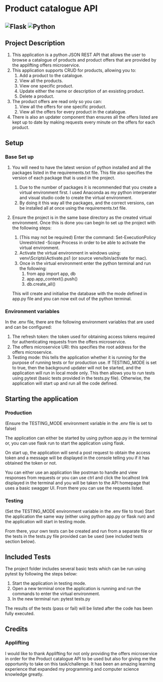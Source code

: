 # Product catalogue API
![Flask](https://img.shields.io/badge/flask-%23000.svg?style=for-the-badge&logo=flask&logoColor=white)
![Python](https://img.shields.io/badge/python-3670A0?style=for-the-badge&logo=python&logoColor=ffdd54)
---

## Project Description
1. This application is a python JSON REST API that allows the user to browse a catalogue of products and product offers that are provided by the applifting offers microservice.
2. This application supports CRUD for products, allowing you to:
   1. Add a product to the catalogue.
   2. View all the products.
   3. View one specific product.
   4. Update either the name or description of an exsisting product.
   5. Delete a product.
3. The product offers are read only so you can:
   1. View all the offers for one specific product.
   2. View all the offers for every product in the catalogue.
4. There is also an updater component than ensures all the offers listed are kept up to date by making requests every minute on the offers for each product.

## Setup
### Base Set up
1. You will need to have the latest version of python installed and all the packages listed in the requirements.txt file. This file also specifies the version of each package that is used in the project.
   1. Due to the number of packages it is recommended that you create a virtual environment first. I used Anaconda as my python interperater and visual studio code to create the virtual environment.
   2. By doing it this way all the packages, and the correct versions, can be installed all at once using the requirements.txt file.

2. Ensure the project is in the same base directory as the created virtual environment. Once this is done you can begin to set up the project with the following steps:
   1. (This may not be required) Enter the command: Set-ExecutionPolicy Unrestricted -Scope Process in order to be able to activate the virtual environment.
   2. Activate the virtual environment  in windows using: venv\Scripts\Activate.ps1 (or source venv/bin/activate for mac).
   3. Once in the virtual environment enter the python terminal and run the following:
      1. from app import app, db
      2. app.app_context().push()
      3. db.create_all()

    This will create and initialise the database with the mode defined in app.py file and you can now exit out of the python terminal.

### Environment variables
In the .env file, there are the following environment variables that are used and can be configured:
1. The refresh token: the token used for obtaining access tokens required for authenticating requests from the offers microservice.
2. The offers microservice URI: this specifies the root address for the offers microservice.
3. Testing mode: this tells the application whether it is running for the purpose of running tests or for production use. If TESTING_MODE is set to true, then the background updater will not be started, and the application will run in local mode only. This then allows you to run tests using pytest (basic tests provided in the tests.py file). Otherwise, the application will start up and run all the code defined.

## Starting the application
### Production
(Ensure the TESTING_MODE environment variable in the .env file is set to false)

The application can either be started by using python app.py in the terminal or, you can use flask run to start the application using flask.

On start up, the application will send a post request to obtain the access token and a message will be displayed in the console telling you if it has obtained the token or not.

You can either use an application like postman to handle and view responses from requests or you can use ctrl and click the localhost link displayed in the terminal and you will be taken to the API homepage that uses a basic swagger UI. From there you can use the requests listed.

### Testing
(Set the TESTING_MODE environment variable in the .env file to true)
Start the application the same way (either using python app.py or flask run) and the application will start in testing mode.

From there, your own tests can be created and run from a separate file or the tests in the tests.py file provided can be used (see included tests section below).

## Included Tests
The project folder includes several basic tests which can be run using pytest by following the steps below:
1. Start the application in testing mode.
2. Open a new terminal once the application is running and run the commands to enter the virtual environment.
3. In the new terminal run: pytest tests.py

The results of the tests (pass or fail) will be listed after the code has been fully executed.

## Credits
### Applifting
I would like to thank Applifting for not only providing the offers microservice in order for the Product catalogue API to be used but also for giving me the opportunity to take on this task/challenge. It has been an amazing learning experience that expanded my programming and computer science knowledge greatly.
